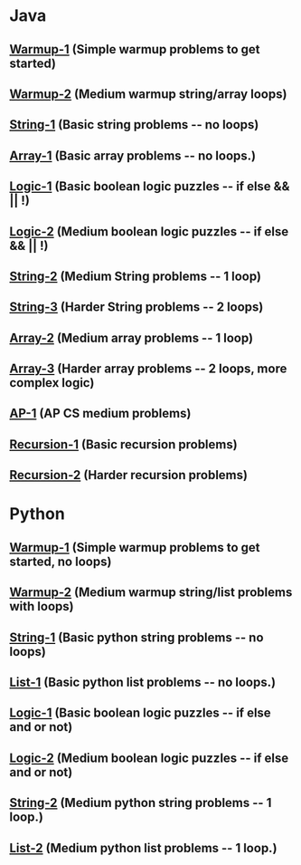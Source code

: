 # Java
## [Warmup-1](Java/Warmup-1.md) (Simple warmup problems to get started)
## [Warmup-2](https://codingbat.com/java/Warmup-2) (Medium warmup string/array loops)
## [String-1](https://codingbat.com/java/String-1) (Basic string problems -- no loops)
## [Array-1](https://codingbat.com/java/Array-1) (Basic array problems -- no loops.)
## [Logic-1](https://codingbat.com/java/Logic-1) (Basic boolean logic puzzles -- if else && || !)
## [Logic-2](https://codingbat.com/java/Logic-2) (Medium boolean logic puzzles -- if else && || !)
## [String-2](https://codingbat.com/java/String-2) (Medium String problems -- 1 loop)
## [String-3](https://codingbat.com/java/String-3) (Harder String problems -- 2 loops)
## [Array-2](https://codingbat.com/java/Array-2) (Medium array problems -- 1 loop)
## [Array-3](https://codingbat.com/java/Array-3) (Harder array problems -- 2 loops, more complex logic)
## [AP-1](https://codingbat.com/java/AP-1) (AP CS medium problems)
## [Recursion-1](https://codingbat.com/java/Recursion-1) (Basic recursion problems)
## [Recursion-2](https://codingbat.com/java/Recursion-2) (Harder recursion problems)
# Python
## [Warmup-1](Python/Warmup-1.md) (Simple warmup problems to get started, no loops)
## [Warmup-2](Python/Warmup-2.md) (Medium warmup string/list problems with loops)
## [String-1](https://codingbat.com/python/String-1) (Basic python string problems -- no loops)
## [List-1](https://codingbat.com/python/List-1) (Basic python list problems -- no loops.)
## [Logic-1](https://codingbat.com/python/Logic-1) (Basic boolean logic puzzles -- if else and or not)
## [Logic-2](https://codingbat.com/python/Logic-2) (Medium boolean logic puzzles -- if else and or not)
## [String-2](https://codingbat.com/python/String-2) (Medium python string problems -- 1 loop.)
## [List-2](https://codingbat.com/python/List-2) (Medium python list problems -- 1 loop.)
